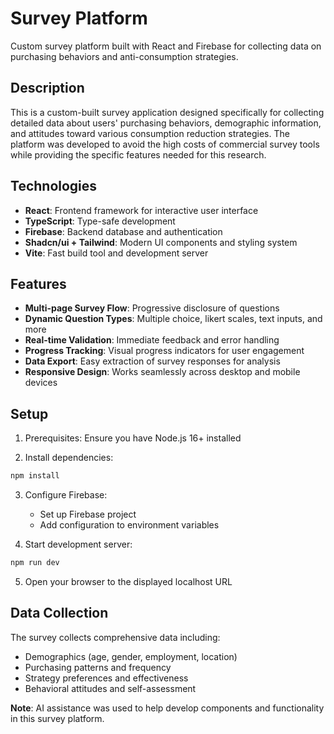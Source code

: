 # Survey Platform

Custom survey platform built with React and Firebase for collecting data on purchasing behaviors and anti-consumption strategies.

## Description

This is a custom-built survey application designed specifically for collecting detailed data about users' purchasing behaviors, demographic information, and attitudes toward various consumption reduction strategies. The platform was developed to avoid the high costs of commercial survey tools while providing the specific features needed for this research.

## Technologies

- **React**: Frontend framework for interactive user interface
- **TypeScript**: Type-safe development
- **Firebase**: Backend database and authentication
- **Shadcn/ui + Tailwind**: Modern UI components and styling system
- **Vite**: Fast build tool and development server

## Features

- **Multi-page Survey Flow**: Progressive disclosure of questions
- **Dynamic Question Types**: Multiple choice, likert scales, text inputs, and more
- **Real-time Validation**: Immediate feedback and error handling  
- **Progress Tracking**: Visual progress indicators for user engagement
- **Data Export**: Easy extraction of survey responses for analysis
- **Responsive Design**: Works seamlessly across desktop and mobile devices

## Setup

1. Prerequisites: Ensure you have Node.js 16+ installed

2. Install dependencies:
```bash
npm install
```

3. Configure Firebase:
   - Set up Firebase project
   - Add configuration to environment variables

4. Start development server:
```bash
npm run dev
```

5. Open your browser to the displayed localhost URL

## Data Collection

The survey collects comprehensive data including:
- Demographics (age, gender, employment, location)
- Purchasing patterns and frequency
- Strategy preferences and effectiveness
- Behavioral attitudes and self-assessment

**Note**: AI assistance was used to help develop components and functionality in this survey platform.
